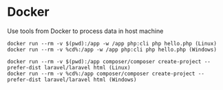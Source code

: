 # Docker

Use tools from Docker to process data in host machine

    docker run --rm -v $(pwd):/app -w /app php:cli php hello.php (Linux)
    docker run --rm -v %cd%:/app -w /app php:cli php hello.php (Windows)
    
    docker run --rm -v $(pwd):/app composer/composer create-project --prefer-dist laravel/laravel html (Linux)
    docker run --rm -v %cd%:/app composer/composer create-project --prefer-dist laravel/laravel html (Windows)
